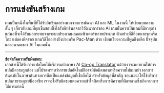 <!--
CO_OP_TRANSLATOR_METADATA:
{
  "original_hash": "702dc1df5d0285dbe4d04bee982d183e",
  "translation_date": "2025-08-29T09:06:58+00:00",
  "source_file": "lessons/1-Intro/assignment.md",
  "language_code": "th"
}
-->
# การแข่งขันสร้างเกม

เกมเป็นหนึ่งในพื้นที่ที่ได้รับอิทธิพลอย่างมากจากการพัฒนา AI และ ML ในงานนี้ ให้เขียนบทความสั้น ๆ เกี่ยวกับเกมที่คุณชื่นชอบซึ่งได้รับอิทธิพลจากวิวัฒนาการของ AI เกมนั้นควรเป็นเกมที่มีอายุเก่าแก่พอที่จะได้รับผลกระทบจากระบบประมวลผลคอมพิวเตอร์หลายประเภท ตัวอย่างที่ดีคือหมากรุกหรือโกะ แต่ลองพิจารณาเกมวิดีโออย่างปิงปองหรือ Pac-Man ด้วย เขียนเรียงความที่พูดถึงอดีต ปัจจุบัน และอนาคตของ AI ในเกมนั้น

---

**ข้อจำกัดความรับผิดชอบ**:  
เอกสารนี้ได้รับการแปลโดยใช้บริการแปลภาษา AI [Co-op Translator](https://github.com/Azure/co-op-translator) แม้ว่าเราจะพยายามให้การแปลมีความถูกต้อง แต่โปรดทราบว่าการแปลอัตโนมัติอาจมีข้อผิดพลาดหรือความไม่แม่นยำ เอกสารต้นฉบับในภาษาต้นทางควรถือเป็นแหล่งข้อมูลที่เชื่อถือได้ สำหรับข้อมูลที่สำคัญ ขอแนะนำให้ใช้บริการแปลภาษามนุษย์มืออาชีพ เราจะไม่รับผิดชอบต่อความเข้าใจผิดหรือการตีความที่ผิดพลาดซึ่งเกิดจากการใช้การแปลนี้